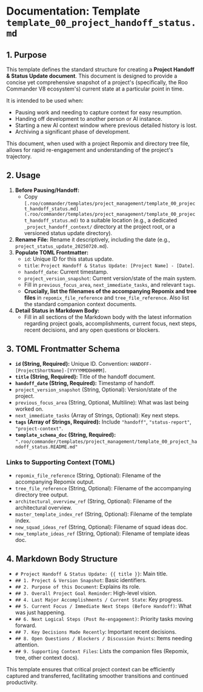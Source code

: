 # Documentation: Template `template_00_project_handoff_status.md`

## 1. Purpose

This template defines the standard structure for creating a **Project Handoff & Status Update document**. This document is designed to provide a concise yet comprehensive snapshot of a project's (specifically, the Roo Commander V8 ecosystem's) current state at a particular point in time.

It is intended to be used when:
*   Pausing work and needing to capture context for easy resumption.
*   Handing off development to another person or AI instance.
*   Starting a new AI context window where previous detailed history is lost.
*   Archiving a significant phase of development.

This document, when used with a project Repomix and directory tree file, allows for rapid re-engagement and understanding of the project's trajectory.

## 2. Usage

1.  **Before Pausing/Handoff:**
    *   Copy `[.roo/commander/templates/project_management/template_00_project_handoff_status.md](.roo/commander/templates/project_management/template_00_project_handoff_status.md)` to a suitable location (e.g., a dedicated `_project_handoff_context/` directory at the project root, or a versioned status update directory).
2.  **Rename File:** Rename it descriptively, including the date (e.g., `project_status_update_20250720.md`).
3.  **Populate TOML Frontmatter:**
    *   `id`: Unique ID for this status update.
    *   `title`: `Project Handoff & Status Update: [Project Name] - [Date]`.
    *   `handoff_date`: Current timestamp.
    *   `project_version_snapshot`: Current version/state of the main system.
    *   Fill in `previous_focus_area`, `next_immediate_tasks`, and relevant `tags`.
    *   **Crucially, list the filenames of the accompanying Repomix and tree files** in `repomix_file_reference` and `tree_file_reference`. Also list the standard companion context documents.
4.  **Detail Status in Markdown Body:**
    *   Fill in all sections of the Markdown body with the latest information regarding project goals, accomplishments, current focus, next steps, recent decisions, and any open questions or blockers.

## 3. TOML Frontmatter Schema

*   **`id` (String, Required):** Unique ID. Convention: `HANDOFF-[ProjectShortName]-[YYYYMMDDHHMM]`.
*   **`title` (String, Required):** Title of the handoff document.
*   **`handoff_date` (String, Required):** Timestamp of handoff.
*   `project_version_snapshot` (String, Optional): Version/state of the project.
*   `previous_focus_area` (String, Optional, Multiline): What was last being worked on.
*   `next_immediate_tasks` (Array of Strings, Optional): Key next steps.
*   **`tags` (Array of Strings, Required):** Include `"handoff"`, `"status-report"`, `"project-context"`.
*   **`template_schema_doc` (String, Required):** `".roo/commander/templates/project_management/template_00_project_handoff_status.README.md"`

### Links to Supporting Context (TOML)

*   `repomix_file_reference` (String, Optional): Filename of the accompanying Repomix output.
*   `tree_file_reference` (String, Optional): Filename of the accompanying directory tree output.
*   `architectural_overview_ref` (String, Optional): Filename of the architectural overview.
*   `master_template_index_ref` (String, Optional): Filename of the template index.
*   `new_squad_ideas_ref` (String, Optional): Filename of squad ideas doc.
*   `new_template_ideas_ref` (String, Optional): Filename of template ideas doc.

## 4. Markdown Body Structure

*   `# Project Handoff & Status Update: {{ title }}`: Main title.
*   `## 1. Project & Version Snapshot`: Basic identifiers.
*   `## 2. Purpose of this Document`: Explains its role.
*   `## 3. Overall Project Goal Reminder`: High-level vision.
*   `## 4. Last Major Accomplishments / Current State`: Key progress.
*   `## 5. Current Focus / Immediate Next Steps (Before Handoff)`: What was just happening.
*   `## 6. Next Logical Steps (Post Re-engagement)`: Priority tasks moving forward.
*   `## 7. Key Decisions Made Recently`: Important recent decisions.
*   `## 8. Open Questions / Blockers / Discussion Points`: Items needing attention.
*   `## 9. Supporting Context Files`: Lists the companion files (Repomix, tree, other context docs).

This template ensures that critical project context can be efficiently captured and transferred, facilitating smoother transitions and continued productivity.